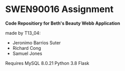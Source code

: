 # SWEN90016 Assignment

**Code Repositiory for Beth's Beauty Webb Application**

made by T13_04:
- Jeronimo Barrios Suter
- Richard Cong
- Samuel Jones

Requires MySQL 8.0.21
Python 3.8
Flask


